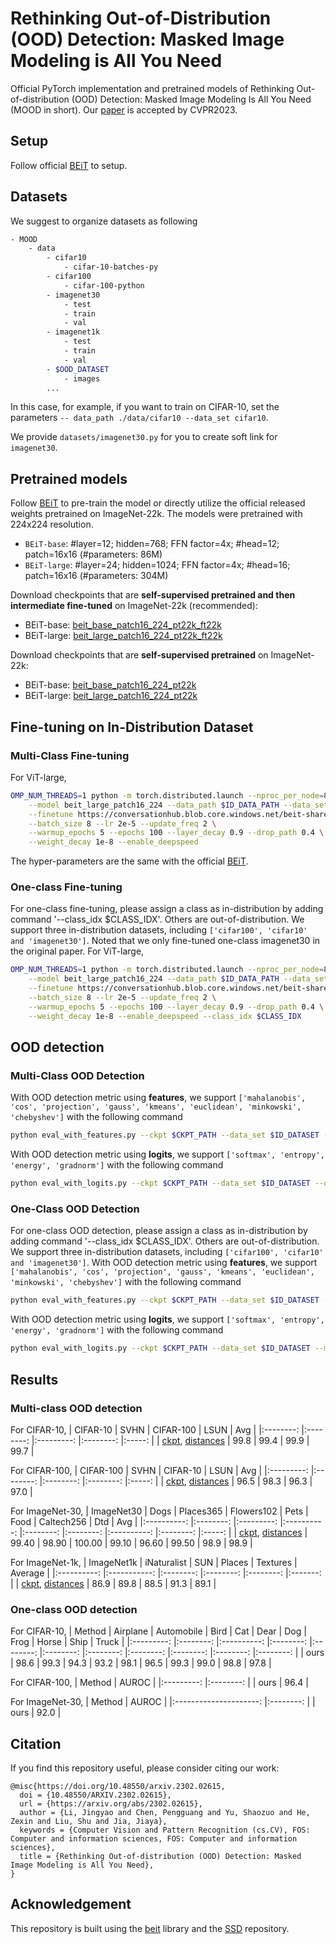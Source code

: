 # Rethinking Out-of-Distribution (OOD) Detection: Masked Image Modeling is All You Need

Official PyTorch implementation and pretrained models of Rethinking Out-of-distribution (OOD) Detection:
Masked Image Modeling Is All You Need (MOOD in short). Our [paper](https://arxiv.org/abs/2302.02615) is accepted by CVPR2023.

## Setup
Follow official [BEiT](https://github.com/microsoft/unilm/tree/master/beit) to setup.

## Datasets
We suggest to organize datasets as following
```bash
- MOOD
    - data
        - cifar10
            - cifar-10-batches-py
        - cifar100
            - cifar-100-python
        - imagenet30
            - test
            - train
            - val
        - imagenet1k
            - test
            - train
            - val
        - $OOD_DATASET
            - images
        ...
```
In this case, for example, if you want to train on CIFAR-10, set the parameters `-- data_path ./data/cifar10 --data_set cifar10`. 

We provide `datasets/imagenet30.py` for you to create soft link for `imagenet30`.

## Pretrained models

Follow [BEiT](https://github.com/microsoft/unilm/tree/master/beit) to pre-train the model or directly utilize the official released weights pretrained on ImageNet-22k. The models were pretrained with 224x224 resolution.
- `BEiT-base`: #layer=12; hidden=768; FFN factor=4x; #head=12; patch=16x16 (#parameters: 86M)
- `BEiT-large`: #layer=24; hidden=1024; FFN factor=4x; #head=16; patch=16x16 (#parameters: 304M)

Download checkpoints that are **self-supervised pretrained and then intermediate fine-tuned** on ImageNet-22k (recommended):
- BEiT-base: [beit_base_patch16_224_pt22k_ft22k](https://conversationhub.blob.core.windows.net/beit-share-public/beit/beit_base_patch16_224_pt22k_ft22k.pth)
- BEiT-large: [beit_large_patch16_224_pt22k_ft22k](https://conversationhub.blob.core.windows.net/beit-share-public/beit/beit_large_patch16_224_pt22k_ft22k.pth)

Download checkpoints that are **self-supervised pretrained** on ImageNet-22k:
- BEiT-base: [beit_base_patch16_224_pt22k](https://conversationhub.blob.core.windows.net/beit-share-public/beit/beit_base_patch16_224_pt22k.pth)
- BEiT-large: [beit_large_patch16_224_pt22k](https://conversationhub.blob.core.windows.net/beit-share-public/beit/beit_large_patch16_224_pt22k.pth)

## Fine-tuning on In-Distribution Dataset
### Multi-Class Fine-tuning
For ViT-large,
```bash
OMP_NUM_THREADS=1 python -m torch.distributed.launch --nproc_per_node=8 run_class_finetuning.py \
    --model beit_large_patch16_224 --data_path $ID_DATA_PATH --data_set $ID_DATASET \
    --finetune https://conversationhub.blob.core.windows.net/beit-share-public/beit/beit_large_patch16_224_pt22k.pth \
    --batch_size 8 --lr 2e-5 --update_freq 2 \
    --warmup_epochs 5 --epochs 100 --layer_decay 0.9 --drop_path 0.4 \
    --weight_decay 1e-8 --enable_deepspeed
```
The hyper-parameters are the same with the official [BEiT](https://github.com/microsoft/unilm/tree/master/beit).

### One-class Fine-tuning
For one-class fine-tuning, please assign a class as in-distribution by adding command '--class_idx $CLASS_IDX'. Others are out-of-distribution. We support three in-distribution datasets, including `['cifar100', 'cifar10' and 'imagenet30']`. Noted that we only fine-tuned one-class imagenet30 in the original paper.
For ViT-large,
```bash
OMP_NUM_THREADS=1 python -m torch.distributed.launch --nproc_per_node=8 run_class_finetuning.py \
    --model beit_large_patch16_224 --data_path $ID_DATA_PATH --data_set $ID_DATASET \
    --finetune https://conversationhub.blob.core.windows.net/beit-share-public/beit/beit_large_patch16_224_pt22k.pth \
    --batch_size 8 --lr 2e-5 --update_freq 2 \
    --warmup_epochs 5 --epochs 100 --layer_decay 0.9 --drop_path 0.4 \
    --weight_decay 1e-8 --enable_deepspeed --class_idx $CLASS_IDX
```

## OOD detection
### Multi-Class OOD Detection
With OOD detection metric using **features**, we support `['mahalanobis', 'cos', 'projection', 'gauss', 'kmeans', 'euclidean', 'minkowski', 'chebyshev']` with the following command
```bash
python eval_with_features.py --ckpt $CKPT_PATH --data_set $ID_DATASET --ood_dataset $OOD_DATASET --ood_data_path $OOD_DATA_PATH --metric $OOD_METRIC
```
With OOD detection metric using **logits**, we support `['softmax', 'entropy', 'energy', 'gradnorm']` with the following command
```bash
python eval_with_logits.py --ckpt $CKPT_PATH --data_set $ID_DATASET --ood_dataset $OOD_DATASET --ood_data_path $OOD_DATA_PATH --metric $OOD_METRIC
```

### One-Class OOD Detection
For one-class OOD detection, please assign a class as in-distribution by adding command '--class_idx $CLASS_IDX'. Others are out-of-distribution. We support three in-distribution datasets, including `['cifar100', 'cifar10' and 'imagenet30']`. 
With OOD detection metric using **features**, we support `['mahalanobis', 'cos', 'projection', 'gauss', 'kmeans', 'euclidean', 'minkowski', 'chebyshev']` with the following command
```bash
python eval_with_features.py --ckpt $CKPT_PATH --data_set $ID_DATASET --metric $OOD_METRIC --class_idx $CLASS_IDX
```
With OOD detection metric using **logits**, we support `['softmax', 'entropy', 'energy', 'gradnorm']` with the following command
```bash
python eval_with_logits.py --ckpt $CKPT_PATH --data_set $ID_DATASET --metric $OOD_METRIC --class_idx $CLASS_IDX
```

## Results
### Multi-class OOD detection
For CIFAR-10,
| CIFAR-10 	|   SVHN   	| CIFAR-100 	|   LSUN   	|  Avg  	| 
|:--------:	|:--------:	|:---------:	|:--------:	|:-----:	|
|    [ckpt](https://drive.google.com/file/d/1b_uWi2bty3tyspxEEM4jtyCh3WR9FpYm/view?usp=share_link), [distances](https://drive.google.com/drive/folders/1MeoEHArSeHc7D35-9vGEt782GKphU2PM?usp=share_link)  	|   99.8   	|    99.4   	|   99.9   	| 99.7  	|

For CIFAR-100,
| CIFAR-100 	|   SVHN   	| CIFAR-10 	|   LSUN   	|  Avg  	|
|:---------:	|:--------:	|:--------:	|:--------:	|:-----:	|
|    [ckpt](https://drive.google.com/file/d/1MCPUTnz5DjNmR8gyWGMAl7qW811cH13X/view?usp=share_link), [distances](https://drive.google.com/drive/folders/1CV4kpb3OKiCj9uN9fMj1reG59RPDcF_X?usp=share_link)   	|   96.5   	|   98.3   	|   96.3   	| 97.0  	|

For ImageNet-30,
| ImageNet30 	|   Dogs   	| Places365 	| Flowers102 	|   Pets   	|   Food   	| Caltech256 	|    Dtd   	|  Avg  	|
|:----------:	|:--------:	|:---------:	|:----------:	|:--------:	|:--------:	|:----------:	|:--------:	|:-----:	|
|     [ckpt](https://drive.google.com/file/d/1nTOimKRcNHlT_hKNfWJejDkYyDs4xd63/view?usp=share_link), [distances](https://drive.google.com/drive/folders/1CH3TjnohalbUIWgNcKzM3Swzy5BIo--f?usp=share_link)   	|  99.40   	|   98.90   	|   100.00   	|  99.10   	|  96.60   	|   99.50    	|   98.9   	| 98.9  	|

For ImageNet-1k,
| ImageNet1k 	| iNaturalist 	|    SUN   	|  Places  	| Textures 	| Average 	|
|:----------:	|:-----------:	|:--------:	|:--------:	|:--------:	|:-------:	|
|     [ckpt](https://conversationhub.blob.core.windows.net/beit-share-public/beit/beit_large_patch16_224_pt22k_ft1k.pth), [distances](https://drive.google.com/drive/folders/1-JT_81-a8mRMc_jikeuVKJYDbLCJz_mr?usp=share_link)   	|     86.9    	|   89.8   	|   88.5   	|   91.3   	|   89.1  	|

### One-class OOD detection
For CIFAR-10,
|   Method  	| Airplane 	| Automobile 	|   Bird   	|    Cat   	|   Dear   	|    Dog   	|   Frog   	|   Horse  	|   Ship   	|   Truck  	|
|:---------:	|:--------:	|:----------:	|:--------:	|:--------:	|:--------:	|:--------:	|:--------:	|:--------:	|:--------:	|:--------:	|
|    ours   	| 98.6 	|  99.3  	| 94.3 	| 93.2 	| 98.1 	| 96.5 	| 99.3 	| 99.0 	| 98.8 	| 97.8 	|

For CIFAR-100,
|   Method  	|   AUROC  	|
|:---------:	|:--------:	|
|    ours   	| 96.4 	|

For ImageNet-30,
|         Method        	|   AUROC  	|
|:---------------------:	|:--------:	|
|          ours         	| 92.0 	|

## Citation

If you find this repository useful, please consider citing our work:
```
@misc{https://doi.org/10.48550/arxiv.2302.02615,
  doi = {10.48550/ARXIV.2302.02615},
  url = {https://arxiv.org/abs/2302.02615},
  author = {Li, Jingyao and Chen, Pengguang and Yu, Shaozuo and He, Zexin and Liu, Shu and Jia, Jiaya},
  keywords = {Computer Vision and Pattern Recognition (cs.CV), FOS: Computer and information sciences, FOS: Computer and information sciences},
  title = {Rethinking Out-of-distribution (OOD) Detection: Masked Image Modeling is All You Need},
}
```

## Acknowledgement

This repository is built using the [beit](https://github.com/microsoft/unilm/tree/master/beit) library and the [SSD](https://github.com/inspire-group/SSD) repository.

